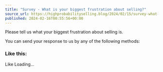 ```yaml
---
title: "Survey - What is your biggest frustration about selling?"
source_url: https://highprobabilityselling.blog/2024/02/15/survey-what-is-your-biggest-frustration-about-selling
published: 2024-02-16T00:55:56+00:00
---
```

Please tell us what your biggest frustration about selling is. 


You can send your response to us by any of the following methods: 




### Like this:

Like Loading...
